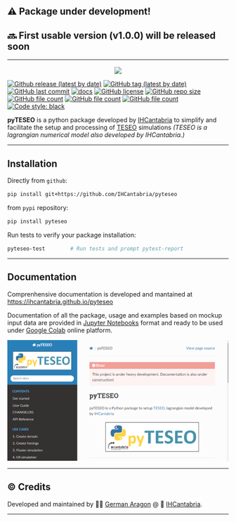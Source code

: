 ## :warning: Package under development!
## :soon: First usable version (v1.0.0) will be released soon
---

<p align="center">
<img align="center" width="600" src="https://ihcantabria.github.io/pyteseo/_images/pyTESEO_logo.png">
</p>


[![Github release (latest by date)](https://img.shields.io/github/v/release/ihcantabria/pyteseo?label=last%20release)](https://github.com/IHCantabria/pyteseo/releases)
[![GitHub tag (latest by date)](https://img.shields.io/github/v/tag/IHCantabria/pyteseo?label=last%20tag)](https://github.com/IHCantabria/pyteseo/tags)
[![GitHub last commit](https://img.shields.io/github/last-commit/ihcantabria/pyteseo)](https://github.com/IHCantabria/pyteseo/commits/main)
[![docs](https://img.shields.io/github/deployments/ihcantabria/pyteseo/deploy-docs?label=deploy-docs)](https://ihcantabria.github.io/pyteseo)
[![GitHub license](https://img.shields.io/github/license/IHCantabria/pyteseo)](https://github.com/IHCantabria/pyteseo/blob/main/LICENSE.md)
[![GitHub repo size](https://img.shields.io/github/repo-size/IHCantabria/pyteseo)](https://github.com/IHCantabria/pyteseo)
[![GitHub file count](https://img.shields.io/github/directory-file-count/IHCantabria/pyteseo)](https://github.com/IHCantabria/pyteseo)
[![GitHub file count](https://img.shields.io/github/languages/count/IHCantabria/pyteseo)](https://github.com/IHCantabria/pyteseo)
[![GitHub file count](https://img.shields.io/github/languages/top/IHCantabria/pyteseo)](https://github.com/IHCantabria/pyteseo)
[![Code style: black](https://img.shields.io/badge/code%20style-black-000000.svg)](https://github.com/psf/black)



**pyTESEO** is a python package developed by [IHCantabria](https://ihcantabria.com/en/) to simplify and facilitate the setup and processing of [TESEO](https://ihcantabria.com/en/specialized-software/teseo/) simulations *(TESEO is a lagrangian numerical model also developed by IHCantabria.)*


---

## Installation

Directly from `github`:
```bash
pip install git+https://github.com/IHCantabria/pyteseo
```
from `pypi` repository:
```bash
pip install pyteseo
```
Run tests to verify your package installation:
```bash
pyteseo-test        # Run tests and prompt pytest-report
```

---

## Documentation

Comprenhensive documentation is developed and mantained at https://ihcantabria.github.io/pyteseo

Documentation of all the package, usage and examples based on mockup input data are provided in [Jupyter Notebooks](https://jupyter.org/) format and ready to be used under [Google Colab](https://colab.research.google.com/) online platform.


![pyteseo_doc](docs/_static/doc_snapshoot.png)

---

## :copyright: Credits
Developed and maintained by :man_technologist: [German Aragon](https://github.com/aragong) @ :office: [IHCantabria](https://github.com/IHCantabria).

---